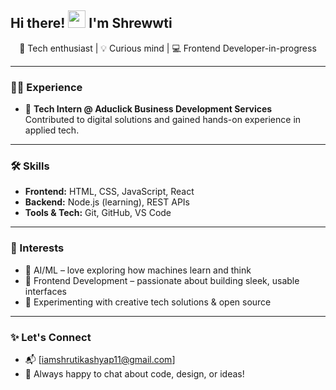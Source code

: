 <h2 align="left">Hi there! <img src="https://media.giphy.com/media/hvRJCLFzcasrR4ia7z/giphy.gif" width="28px"> I'm Shrewwti</h2>

<p align="center">
  🌟 Tech enthusiast | 💡 Curious mind | 💻 Frontend Developer-in-progress
</p>

---

### 👩‍💼 Experience

- 💼 **Tech Intern @ Aduclick Business Development Services**  
  Contributed to digital solutions and gained hands-on experience in applied tech.

---

### 🛠️ Skills

- **Frontend:** HTML, CSS, JavaScript, React  
- **Backend:** Node.js (learning), REST APIs  
- **Tools & Tech:** Git, GitHub, VS Code

---

### 🎯 Interests

- 🤖 AI/ML – love exploring how machines learn and think  
- 🎨 Frontend Development – passionate about building sleek, usable interfaces  
- 🧪 Experimenting with creative tech solutions & open source

---

### ✨ Let's Connect

- 📬 [iamshrutikashyap11@gmail.com]
- 💬 Always happy to chat about code, design, or ideas!
